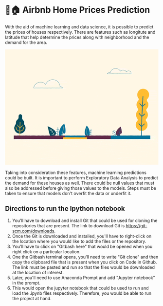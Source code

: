 # 🏡🏠 Airbnb Home Prices Prediction 

With the aid of machine learning and data science, it is possible to predict the prices of houses respectively. There are features such as longitute and latitude that help determine the prices along with neighborhood and the demand for the area. 

<img src = "https://github.com/suhasmaddali/GIF-files/blob/main/homegif.gif" />

Taking into consideration these features, machine learning predictions could be built. It is important to perform Exploratory Data Analysis to predict the demand for these houses as well. There could be null values that must also be addressed before giving those values to the models. Steps must be taken to ensure that models don't overfit the data or underfit it. 

## Directions to run the Ipython notebook 

1. You'll have to download and install Git that could be used for cloning the repositories that are present. The link to download Git is https://git-scm.com/downloads.
2. Once the Git is downloaded and installed, you'll have to right-click on the location where you would like to add the files or the repository. 
3. You'll have to click on "Gitbash here" that would be opened when you right click on a particular location. 
4. One the Gitbash terminal opens, you'll need to write "Git clone" and then copy the clipboard file that is present when you click on Code in Github. The link must be pasted and run so that the files would be downloaded at the location of interest. 
5. Later, you'll need to use Anaconda Prompt and add "Jupyter notebook" in the prompt. 
6. This would open the jupyter notebook that could be used to run and load the .ipynb files respectively. Therefore, you would be able to run the project at hand.
